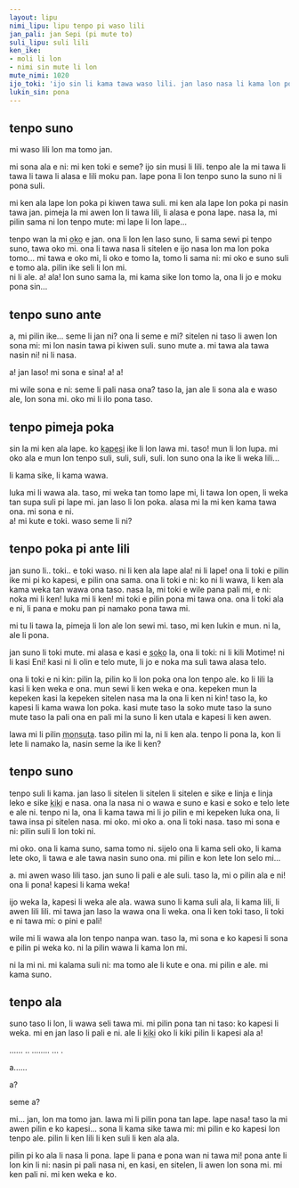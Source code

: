 ```yaml
---
layout: lipu
nimi_lipu: lipu tenpo pi waso lili
jan_pali: jan Sepi (pi mute to)
suli_lipu: suli lili
ken_ike:
- moli li lon
- nimi sin mute li lon
mute_nimi: 1020
ijo_toki: 'ijo sin li kama tawa waso lili. jan laso nasa li kama lon poka! waso lili li sitelen e pilin ona lon lipu...'
lukin_sin: pona
---
```


## tenpo suno

mi waso lili lon ma tomo jan.

mi sona ala e ni: mi ken toki e seme? ijo sin musi li lili. tenpo ale la mi tawa li tawa li tawa li alasa e lili moku pan. lape pona li lon tenpo suno la suno ni li pona suli.

mi ken ala lape lon poka pi kiwen tawa suli. mi ken ala lape lon poka pi nasin tawa jan. pimeja la mi awen lon li tawa lili, li alasa e pona lape. nasa la, mi pilin sama ni lon tenpo mute: mi lape li lon lape...

tenpo wan la mi <abbr title="lukin">oko</abbr> e jan. ona li lon len laso suno, li sama sewi pi tenpo suno, tawa oko mi. ona li tawa nasa li sitelen e ijo nasa lon ma lon poka tomo... mi tawa e oko mi, li oko e tomo la, tomo li sama ni: mi oko e suno suli e tomo ala. pilin ike seli li lon mi.  
ni li ale. a! ala! lon suno sama la, mi kama sike lon tomo la, ona li jo e moku pona sin...  
## tenpo suno ante

a, mi pilin ike... seme li jan ni? ona li seme e mi? sitelen ni taso li awen lon sona mi: mi lon nasin tawa pi kiwen suli. suno mute a. mi tawa ala tawa nasin ni! ni li nasa.

a! jan laso! mi sona e sina! a! a!

mi wile sona e ni: seme li pali nasa ona? taso la, jan ale li sona ala e waso ale, lon sona mi. oko mi li ilo pona taso.
## tenpo pimeja poka

sin la mi ken ala lape. ko <abbr title="pimeja loje">kapesi</abbr> ike li lon lawa mi.   taso! mun li lon lupa. mi oko ala e mun lon tenpo suli, suli, suli, suli. lon suno ona la ike li weka lili...

li kama sike, li kama wawa.

luka mi li wawa ala. taso, mi weka tan tomo lape mi, li tawa lon open, li weka tan supa suli pi lape mi. jan laso li lon poka. alasa mi la mi ken kama tawa ona. mi sona e ni.  
a! mi kute e toki. waso seme li ni?
## tenpo poka pi ante lili

jan suno li.. toki.. e toki waso. ni li ken ala lape ala! ni li lape! ona li toki e pilin ike mi pi ko kapesi, e pilin ona sama. ona li toki e ni: ko ni li wawa, li ken ala kama weka tan wawa ona taso. nasa la, mi toki e wile pana pali mi, e ni: noka mi li ken! luka mi li ken! mi toki e pilin pona mi tawa ona. ona li toki ala e ni, li pana e moku pan pi namako pona tawa mi.

mi tu li tawa la, pimeja li lon ale lon sewi mi. taso, mi ken lukin e mun. ni la, ale li pona.

jan suno li toki mute. mi alasa e kasi e <abbr title="soko li kasi ala, taso soko li lon ma sama kasi. suli la soko li linja mute lon anpa ma. soko li pana e kili tawa sewi ma. kili soko li sama ko li ken moku pona. kili soko ante li ken moli e sina.">soko</abbr> la, ona li toki: ni li kili Motime! ni li kasi Eni! kasi ni li olin e telo mute, li jo e noka ma suli tawa alasa telo.

ona li toki e ni kin: pilin la, pilin ko li lon poka ona lon tenpo ale. ko li lili la kasi li ken weka e ona. mun sewi li ken weka e ona. kepeken mun la kepeken kasi la kepeken sitelen nasa ma la ona li ken ni kin! taso la, ko kapesi li kama wawa lon poka. kasi mute taso la soko mute taso la suno mute taso la pali ona en pali mi la suno li ken utala e kapesi li ken awen.

lawa mi li pilin <abbr title="ike sama ni: ijo li ken moli e mi">monsuta</abbr>. taso pilin mi la, ni li ken ala. tenpo li pona la, kon li lete li namako la, nasin seme la ike li ken?  
## tenpo suno

tenpo suli li kama. jan laso li sitelen li sitelen li sitelen e sike e linja e linja leko e sike <abbr title="sama ni: palisa tu li tawa nasin ante li kama wan la wan ni li sama sike ala li sama leko">kiki</abbr> e nasa. ona la nasa ni o wawa e suno e kasi e soko e telo lete e ale ni. tenpo ni la, ona li kama tawa mi li jo pilin e mi kepeken luka ona, li tawa insa pi sitelen nasa. mi oko. mi oko a. ona li toki nasa. taso mi sona e ni: pilin suli li lon toki ni.

mi oko. ona li kama suno, sama tomo ni. sijelo ona li kama seli oko, li kama lete oko, li tawa e ale tawa nasin suno ona. mi pilin e kon lete lon selo mi...

a. mi awen waso lili taso. jan suno li pali e ale suli. taso la, mi o pilin ala e ni! ona li pona! kapesi li kama weka!

ijo weka la, kapesi li weka ale ala. wawa suno li kama suli ala, li kama lili, li awen lili lili. mi tawa jan laso la wawa ona li weka. ona li ken toki taso, li toki e ni tawa mi: o pini e pali!

wile mi li wawa ala lon tenpo nanpa wan. taso la, mi sona e ko kapesi li sona e pilin pi weka ko. ni la pilin wawa li kama lon mi.

ni la mi ni. mi kalama suli ni: ma tomo ale li kute e ona. mi pilin e ale. mi kama suno.  
## tenpo ala

suno taso li lon, li wawa seli tawa mi. mi pilin pona tan ni taso: ko kapesi li weka. mi en jan laso li pali e ni. ale li <abbr title="sama kipisi tawa oko">kiki</abbr> oko li kiki pilin li kapesi ala a!

...... .. ........ ... .

a......

a?

seme a?

mi... jan, lon ma tomo jan. lawa mi li pilin pona tan lape. lape nasa! taso la mi awen pilin e ko kapesi... sona li kama sike tawa mi: mi pilin e ko kapesi lon tenpo ale. pilin li ken lili li ken suli li ken ala ala.

pilin pi ko ala li nasa li pona. lape li pana e pona wan ni tawa mi! pona ante li lon kin li ni: nasin pi pali nasa ni, en kasi, en sitelen, li awen lon sona mi. mi ken pali ni. mi ken weka e ko.  
